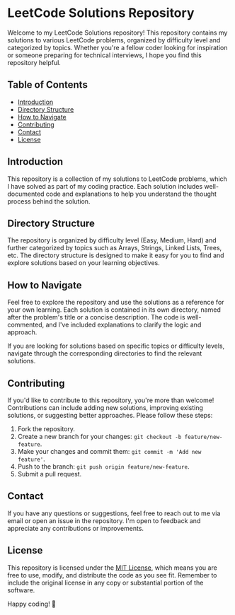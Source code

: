 # LeetCode Solutions Repository

Welcome to my LeetCode Solutions repository! This repository contains my solutions to various LeetCode problems, organized by difficulty level and categorized by topics. Whether you're a fellow coder looking for inspiration or someone preparing for technical interviews, I hope you find this repository helpful.

## Table of Contents

- [Introduction](#introduction)
- [Directory Structure](#directory-structure)
- [How to Navigate](#how-to-navigate)
- [Contributing](#contributing)
- [Contact](#contact)
- [License](#license)

## Introduction

This repository is a collection of my solutions to LeetCode problems, which I have solved as part of my coding practice. Each solution includes well-documented code and explanations to help you understand the thought process behind the solution.

## Directory Structure

The repository is organized by difficulty level (Easy, Medium, Hard) and further categorized by topics such as Arrays, Strings, Linked Lists, Trees, etc. The directory structure is designed to make it easy for you to find and explore solutions based on your learning objectives.


## How to Navigate

Feel free to explore the repository and use the solutions as a reference for your own learning. Each solution is contained in its own directory, named after the problem's title or a concise description. The code is well-commented, and I've included explanations to clarify the logic and approach.

If you are looking for solutions based on specific topics or difficulty levels, navigate through the corresponding directories to find the relevant solutions.

## Contributing

If you'd like to contribute to this repository, you're more than welcome! Contributions can include adding new solutions, improving existing solutions, or suggesting better approaches. Please follow these steps:

1. Fork the repository.
2. Create a new branch for your changes: `git checkout -b feature/new-feature`.
3. Make your changes and commit them: `git commit -m 'Add new feature'`.
4. Push to the branch: `git push origin feature/new-feature`.
5. Submit a pull request.

## Contact

If you have any questions or suggestions, feel free to reach out to me via email or open an issue in the repository. I'm open to feedback and appreciate any contributions or improvements.

## License

This repository is licensed under the [MIT License](LICENSE), which means you are free to use, modify, and distribute the code as you see fit. Remember to include the original license in any copy or substantial portion of the software.

Happy coding! 🚀
